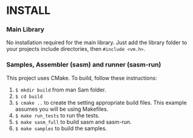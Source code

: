 # INSTALL

### Main Library

No installation required for the main library. Just add the library folder to your projects include directories, then `#include <vm.h>`.

### Samples, Assembler (sasm) and runner (sasm-run)

This project uses CMake. To build, follow these instructions:

1. `$ mkdir build` from man Sam folder.
2. `$ cd build`
3. `$ cmake ..` to create the setting appropriate build files. This example assumes you will be using Makefiles.
4. `$ make run_tests` to run the tests.
5. `$ make sasm_full` to build sasm and sasm-run.
6. `$ make samples` to build the samples.

